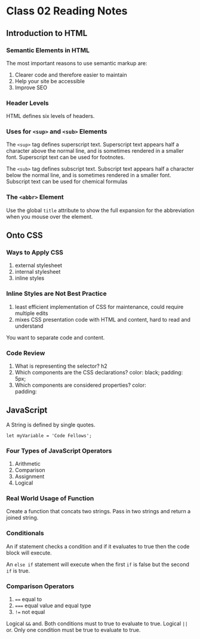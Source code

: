 # Class 02 Reading Notes

## Introduction to HTML

### Semantic Elements in HTML

The most important reasons to use semantic markup are:

1. Clearer code and therefore easier to maintain
2. Help your site be accessible
3. Improve SEO

### Header Levels

HTML defines six levels of headers.

### Uses for `<sup>` and `<sub>` Elements

The `<sup>` tag defines superscript text. Superscript text appears half a character above the normal line, and is sometimes rendered in a smaller font. Superscript text can be used for footnotes.

The `<sub>` tag defines subscript text. Subscript text appears half a character below the normal line, and is sometimes rendered in a smaller font. Subscript text can be used for chemical formulas

### The `<abbr>` Element

Use the global `title` attribute to show the full expansion for the abbreviation when you mouse over the element.

## Onto CSS

### Ways to Apply CSS

1. external stylesheet
2. internal stylesheet
3. inline styles

### Inline Styles are Not Best Practice

1. least efficient implementation of CSS for maintenance, could require multiple edits
2. mixes CSS presentation code with HTML and content, hard to read and understand

You want to separate code and content.

### Code Review

1. What is representing the selector?
h2
2. Which components are the CSS declarations?
    color: black;
    padding: 5px;
3. Which components are considered properties?
    color:  
    padding:  

## JavaScript

A String is defined by single quotes.

```
let myVariable = 'Code Fellows';
```

### Four Types of JavaScript Operators

1. Arithmetic
2. Comparison
3. Assignment
4. Logical

### Real World Usage of Function

Create a function that concats two strings.  Pass in two strings and return a joined string.

### Conditionals

An if statement checks a condition and if it evaluates to true then the code block will execute.

An `else if` statement will execute when the first `if` is false but the second `if` is true.

### Comparison Operators

1. `==` equal to
2. `===` equal value and equal type
3. `!=` not equal

Logical `&&` and. Both conditions must to true to evaluate to true.
Logical `||` or. Only one condition must be true to evaluate to true.